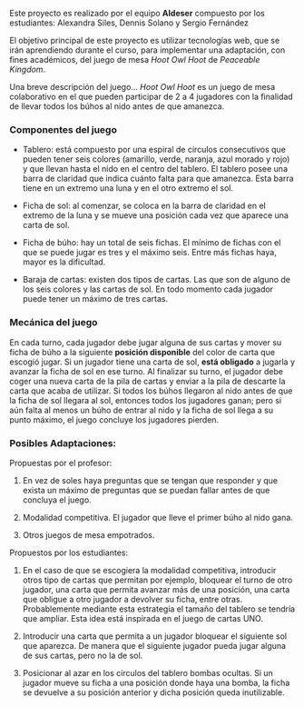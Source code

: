 Este proyecto es realizado por el equipo **Aldeser** compuesto por los estudiantes: Alexandra Siles, Dennis Solano y Sergio Fernández

El objetivo principal de este proyecto es utilizar tecnologías web, que se irán aprendiendo durante el curso, para implementar una adaptación, con fines académicos, del juego de mesa *Hoot Owl Hoot* de   *Peaceable Kingdom*.

Una breve descripción del juego... *Hoot Owl Hoot* es un juego de mesa colaborativo en el que pueden participar de 2 a 4 jugadores con la finalidad de llevar todos los búhos al nido antes de que amanezca. 

### Componentes del juego

 - Tablero: está compuesto por una espiral de círculos consecutivos que pueden tener seis colores (amarillo, verde, naranja, azul morado y rojo) y que llevan hasta el nido en el centro del tablero. El tablero posee una barra de claridad que indica cuánto falta para que amanezca. Esta barra tiene en un extremo una luna y en el otro extremo el sol.
 
 - Ficha de sol: al comenzar, se coloca en la barra de claridad en el extremo de la luna y se mueve una posición cada vez que aparece una carta de sol.
 
 - Ficha de búho: hay un total de seis fichas. El mínimo de fichas con el que se puede jugar es tres y el máximo seis. Entre más fichas haya, mayor es la dificultad.
 
 - Baraja de cartas: existen dos tipos de cartas. Las que son de alguno de los seis colores y las cartas de sol. En todo momento cada jugador puede tener un máximo de tres cartas.

### Mecánica del juego

En cada turno, cada jugador debe jugar alguna de sus cartas y mover su ficha de búho a la siguiente **posición disponible** del color de carta que escogió jugar. Si un jugador tiene una carta de sol, **está obligado** a jugarla y avanzar la ficha de sol en ese turno. Al finalizar su turno, el jugador debe coger una nueva carta de la pila de cartas y enviar a la pila de descarte la carta que acaba de utilizar. Si todos los búhos llegaron al nido antes de que la ficha de sol llegara al sol, entonces todos los jugadores ganan; pero si aún falta al menos un búho de entrar al nido y la ficha de sol llega a su punto máximo, el juego concluye los jugadores pierden.

### Posibles Adaptaciones:

Propuestas por el profesor:

 1. En vez de soles haya preguntas que se tengan que responder y que exista un máximo de preguntas que se puedan fallar antes de que concluya el juego.
 
 2. Modalidad competitiva. El jugador que lleve el primer búho al nido gana.
 
 4. Otros juegos de mesa empotrados.

Propuestos por los estudiantes:

 1. En el caso de que se escogiera la modalidad competitiva, introducir otros tipo de cartas que permitan por ejemplo, bloquear el turno de otro jugador, una carta que permita avanzar más de una posición, una carta que obligue a otro jugador a devolver su ficha, entre otras. Probablemente mediante esta estrategia el tamaño del tablero se tendría que ampliar. Esta idea está inspirada en el juego de cartas UNO.
 
 2. Introducir una carta que permita a un jugador bloquear el siguiente sol que aparezca. De manera que el siguiente jugador pueda jugar alguna de sus cartas, pero no la de sol.
 
 3. Posicionar al azar en los círculos del tablero bombas ocultas. Si un jugador mueve su ficha a una posición donde haya una bomba, la ficha se devuelve a su posición anterior y dicha posición queda inutilizable.